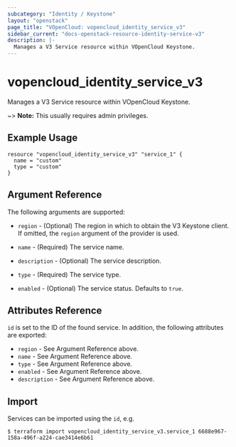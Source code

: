 ```yaml
---
subcategory: "Identity / Keystone"
layout: "openstack"
page_title: "VOpenCloud: vopencloud_identity_service_v3"
sidebar_current: "docs-openstack-resource-identity-service-v3"
description: |-
  Manages a V3 Service resource within VOpenCloud Keystone.
---
```


# vopencloud\_identity\_service\_v3

Manages a V3 Service resource within VOpenCloud Keystone.

~> **Note:** This usually requires admin privileges.

## Example Usage

```hcl
resource "vopencloud_identity_service_v3" "service_1" {
  name = "custom"
  type = "custom"
}
```

## Argument Reference

The following arguments are supported:

* `region` - (Optional) The region in which to obtain the V3 Keystone client.
  If omitted, the `region` argument of the provider is used.

* `name` - (Required) The service name.

* `description` - (Optional) The service description.

* `type` - (Required) The service type.

* `enabled` - (Optional) The service status. Defaults to `true`.

## Attributes Reference

`id` is set to the ID of the found service. In addition, the following attributes
are exported:

* `region` - See Argument Reference above.
* `name` - See Argument Reference above.
* `type` - See Argument Reference above.
* `enabled` - See Argument Reference above.
* `description` - See Argument Reference above.

## Import

Services can be imported using the `id`, e.g.

```
$ terraform import vopencloud_identity_service_v3.service_1 6688e967-158a-496f-a224-cae3414e6b61
```
